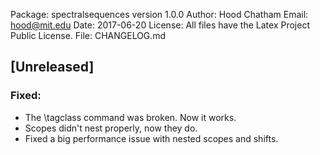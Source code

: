 Package: spectralsequences version 1.0.0
Author: Hood Chatham
Email: hood@mit.edu
Date: 2017-06-20
License: All files have the Latex Project Public License.
File: CHANGELOG.md


## [Unreleased] 
### Fixed: 
- The \tagclass command was broken. Now it works.
- Scopes didn't nest properly, now they do.
- Fixed a big performance issue with nested scopes and shifts. 
